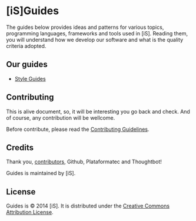 # [iS]Guides

The guides below provides ideas and patterns for various topics, programming languages, frameworks and tools used in [iS]. Reading them, you will understand how we develop our software and what is the quality criteria adopted.

## Our guides

* [Style Guides](/style-guides)

## Contributing

This is alive document, so, it will be interesting you go back and check. And of course, any contribution will be wellcome.

Before contribute, please read the [Contributing Guidelines](CONTRIBUTING.md).

## Credits

Thank you, [contributors](https://github.com/internetsistemas/guides/graphs/contributors), Github, Plataformatec and Thoughtbot!

Guides is maintained by [iS].

## License

Guides is © 2014 [iS]. It is distributed under the [Creative Commons Attribution License](http://creativecommons.org/licenses/by/3.0/).
